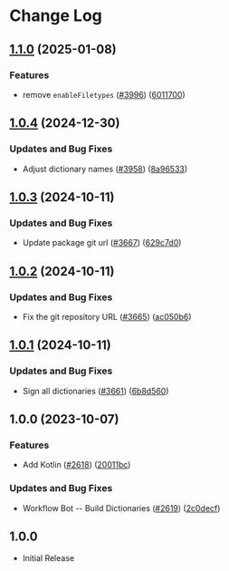 # Change Log

## [1.1.0](https://github.com/khulnasoft/codetypo/compare/@codetypo/dict-kotlin@1.0.4...@codetypo/dict-kotlin@1.1.0) (2025-01-08)


### Features

* remove `enableFiletypes` ([#3996](https://github.com/khulnasoft/codetypo/issues/3996)) ([6011700](https://github.com/khulnasoft/codetypo/commit/6011700cc2d90edd2048f293fe2235b6212a805a))

## [1.0.4](https://github.com/khulnasoft/codetypo/compare/@codetypo/dict-kotlin@1.0.3...@codetypo/dict-kotlin@1.0.4) (2024-12-30)


### Updates and Bug Fixes

* Adjust dictionary names ([#3958](https://github.com/khulnasoft/codetypo/issues/3958)) ([8a96533](https://github.com/khulnasoft/codetypo/commit/8a96533bec21280103740868b81559437c413501))

## [1.0.3](https://github.com/khulnasoft/codetypo/compare/@codetypo/dict-kotlin@1.0.2...@codetypo/dict-kotlin@1.0.3) (2024-10-11)


### Updates and Bug Fixes

* Update package git url ([#3667](https://github.com/khulnasoft/codetypo/issues/3667)) ([629c7d0](https://github.com/khulnasoft/codetypo/commit/629c7d0a5e1bacad1d3874b1f8372edc3494ef97))

## [1.0.2](https://github.com/khulnasoft/codetypo/compare/@codetypo/dict-kotlin@1.0.1...@codetypo/dict-kotlin@1.0.2) (2024-10-11)


### Updates and Bug Fixes

* Fix the git repository URL ([#3665](https://github.com/khulnasoft/codetypo/issues/3665)) ([ac050b6](https://github.com/khulnasoft/codetypo/commit/ac050b697d57820109995e92fac5ccc32ced1723))

## [1.0.1](https://github.com/khulnasoft/codetypo/compare/@codetypo/dict-kotlin@1.0.0...@codetypo/dict-kotlin@1.0.1) (2024-10-11)


### Updates and Bug Fixes

* Sign all dictionaries ([#3661](https://github.com/khulnasoft/codetypo/issues/3661)) ([6b8d560](https://github.com/khulnasoft/codetypo/commit/6b8d560cf51a593458ce42bca415859f872cfc97))

## 1.0.0 (2023-10-07)


### Features

* Add Kotlin ([#2618](https://github.com/khulnasoft/codetypo/issues/2618)) ([20011bc](https://github.com/khulnasoft/codetypo/commit/20011bcc4c65ed5530b6c44b6d6724e32277e45f))


### Updates and Bug Fixes

* Workflow Bot -- Build Dictionaries ([#2619](https://github.com/khulnasoft/codetypo/issues/2619)) ([2c0decf](https://github.com/khulnasoft/codetypo/commit/2c0decf2737f77640d02274112b44e0e3de229ee))

## 1.0.0

- Initial Release
